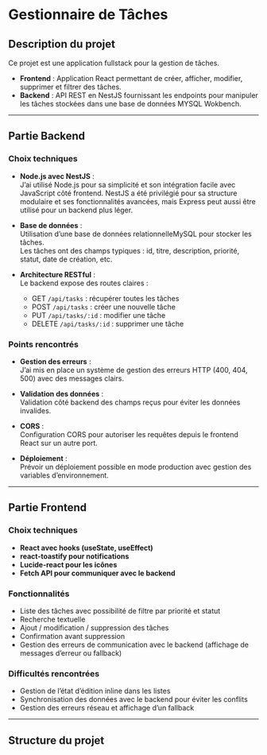 # Gestionnaire de Tâches 

## Description du projet
Ce projet est une application fullstack pour la gestion de tâches.  
- **Frontend** : Application React permettant de créer, afficher, modifier, supprimer et filtrer des tâches.  
- **Backend** : API REST en NestJS fournissant les endpoints pour manipuler les tâches stockées dans une base de données MYSQL Wokbench.

---

## Partie Backend

### Choix techniques

- **Node.js avec NestJS** :  
  J’ai utilisé Node.js pour sa simplicité et son intégration facile avec JavaScript côté frontend. NestJS a été privilégié pour sa structure modulaire et ses fonctionnalités avancées, mais Express peut aussi être utilisé pour un backend plus léger.

- **Base de données** :  
  Utilisation d’une base de données relationnelleMySQL pour stocker les tâches.  
  Les tâches ont des champs typiques : id, titre, description, priorité, statut, date de création, etc.

- **Architecture RESTful** :  
  Le backend expose des routes claires :  
  - GET `/api/tasks` : récupérer toutes les tâches  
  - POST `/api/tasks` : créer une nouvelle tâche  
  - PUT `/api/tasks/:id` : modifier une tâche  
  - DELETE `/api/tasks/:id` : supprimer une tâche

### Points rencontrés

- **Gestion des erreurs** :  
  J’ai mis en place un système de gestion des erreurs HTTP (400, 404, 500) avec des messages clairs.

- **Validation des données** :  
  Validation côté backend des champs reçus pour éviter les données invalides.

- **CORS** :  
  Configuration CORS pour autoriser les requêtes depuis le frontend React sur un autre port.

- **Déploiement** :  
  Prévoir un déploiement possible en mode production avec gestion des variables d’environnement.

---

## Partie Frontend

### Choix techniques

- **React avec hooks (useState, useEffect)**  
- **react-toastify pour notifications**  
- **Lucide-react pour les icônes**  
- **Fetch API pour communiquer avec le backend**

### Fonctionnalités

- Liste des tâches avec possibilité de filtre par priorité et statut  
- Recherche textuelle  
- Ajout / modification / suppression des tâches  
- Confirmation avant suppression  
- Gestion des erreurs de communication avec le backend (affichage de messages d’erreur ou fallback)

### Difficultés rencontrées

- Gestion de l’état d’édition inline dans les listes  
- Synchronisation des données avec le backend pour éviter les conflits  
- Gestion des erreurs réseau et affichage d’un fallback

---

## Structure du projet

